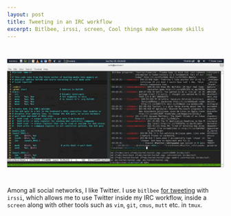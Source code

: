 ```yaml
---
layout: post
title: Tweeting in an IRC workflow
excerpt: Bitlbee, irssi, screen, Cool things make awesome skills
---
```


<br><p align="center"><a href="/images/twitter-bitlbee.jpg"><img align="center" src="/images/twitter-bitlbee.jpg"></a></p><br>

Among all social networks, I like Twitter. I use `bitlbee` <a href="http://wiki.bitlbee.org/HowtoTwitter">for tweeting</a> with `irssi`, which allows me to use Twitter inside my IRC workflow, inside a `screen` along with other tools such as `vim`, `git`, `cmus`, `mutt` etc. in `tmux`.
